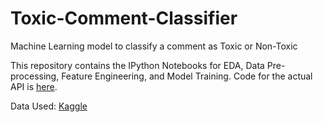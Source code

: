 # Toxic-Comment-Classifier
Machine Learning model to classify a comment as Toxic or Non-Toxic

This repository contains the IPython Notebooks for EDA, Data Pre-processing, Feature Engineering, and Model Training.
Code for the actual API is [here](https://github.com/pmahajan11/Toxic-Comment-Classifier-API).

Data Used: [Kaggle](https://www.kaggle.com/c/jigsaw-toxic-comment-classification-challenge)
